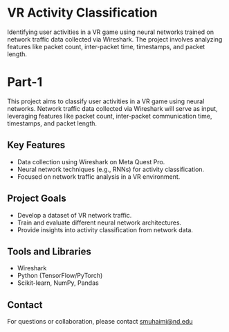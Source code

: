 # VR Activity Classification
Identifying user activities in a VR game using neural networks trained on network traffic data collected via Wireshark. The project involves analyzing features like packet count, inter-packet time, timestamps, and packet length.



# Part-1

This project aims to classify user activities in a VR game using neural networks. Network traffic data collected via Wireshark will serve as input, leveraging features like packet count, inter-packet communication time, timestamps, and packet length.

## Key Features
- Data collection using Wireshark on Meta Quest Pro.
- Neural network techniques (e.g., RNNs) for activity classification.
- Focused on network traffic analysis in a VR environment.

## Project Goals
- Develop a dataset of VR network traffic.
- Train and evaluate different neural network architectures.
- Provide insights into activity classification from network data.

## Tools and Libraries
- Wireshark
- Python (TensorFlow/PyTorch)
- Scikit-learn, NumPy, Pandas

## Contact
For questions or collaboration, please contact smuhaimi@nd.edu
